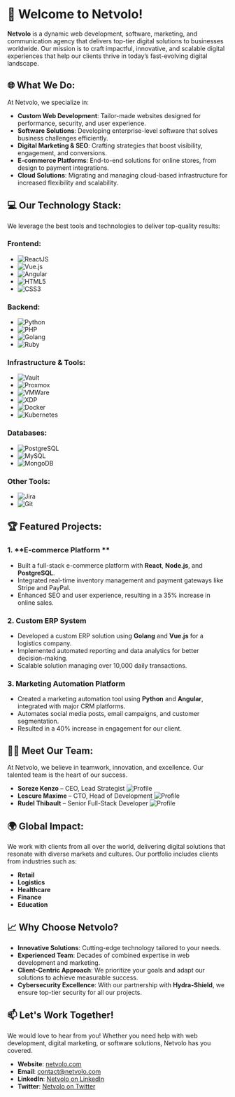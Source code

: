 
# 🚀 Welcome to **Netvolo**!

**Netvolo** is a dynamic web development, software, marketing, and communication agency that delivers top-tier digital solutions to businesses worldwide. Our mission is to craft impactful, innovative, and scalable digital experiences that help our clients thrive in today’s fast-evolving digital landscape.

## 🌐 What We Do:
At Netvolo, we specialize in:
- **Custom Web Development**: Tailor-made websites designed for performance, security, and user experience.
- **Software Solutions**: Developing enterprise-level software that solves business challenges efficiently.
- **Digital Marketing & SEO**: Crafting strategies that boost visibility, engagement, and conversions.
- **E-commerce Platforms**: End-to-end solutions for online stores, from design to payment integrations.
- **Cloud Solutions**: Migrating and managing cloud-based infrastructure for increased flexibility and scalability.

## 💻 Our Technology Stack:
We leverage the best tools and technologies to deliver top-quality results:

### **Frontend**:
- ![ReactJS](https://img.shields.io/badge/ReactJS-61DAFB?style=for-the-badge&logo=react&logoColor=black)
- ![Vue.js](https://img.shields.io/badge/Vue.js-4FC08D?style=for-the-badge&logo=vue.js&logoColor=white)
- ![Angular](https://img.shields.io/badge/Angular-DD0031?style=for-the-badge&logo=angular&logoColor=white)
- ![HTML5](https://img.shields.io/badge/HTML5-E34F26?style=for-the-badge&logo=html5&logoColor=white)
- ![CSS3](https://img.shields.io/badge/CSS3-1572B6?style=for-the-badge&logo=css3&logoColor=white)

### **Backend**:
- ![Python](https://img.shields.io/badge/Python-3776AB?style=for-the-badge&logo=python&logoColor=white)
- ![PHP](https://img.shields.io/badge/PHP-777BB4?style=for-the-badge&logo=php&logoColor=white)
- ![Golang](https://img.shields.io/badge/Go-00ADD8?style=for-the-badge&logo=go&logoColor=white)
- ![Ruby](https://img.shields.io/badge/Ruby-CC342D?style=for-the-badge&logo=ruby&logoColor=white)

### **Infrastructure & Tools**:
- ![Vault](https://img.shields.io/badge/Vault-000000?style=for-the-badge&logo=vault&logoColor=white)
- ![Proxmox](https://img.shields.io/badge/Proxmox-E57000?style=for-the-badge&logo=proxmox&logoColor=white)
- ![VMWare](https://img.shields.io/badge/VMWare-607078?style=for-the-badge&logo=vmware&logoColor=white)
- ![XDP](https://img.shields.io/badge/XDP-000000?style=for-the-badge&logoColor=white)
- ![Docker](https://img.shields.io/badge/Docker-2496ED?style=for-the-badge&logo=docker&logoColor=white)
- ![Kubernetes](https://img.shields.io/badge/Kubernetes-326CE5?style=for-the-badge&logo=kubernetes&logoColor=white)

### **Databases**:
- ![PostgreSQL](https://img.shields.io/badge/PostgreSQL-4169E1?style=for-the-badge&logo=postgresql&logoColor=white)
- ![MySQL](https://img.shields.io/badge/MySQL-4479A1?style=for-the-badge&logo=mysql&logoColor=white)
- ![MongoDB](https://img.shields.io/badge/MongoDB-47A248?style=for-the-badge&logo=mongodb&logoColor=white)

### **Other Tools**:
- ![Jira](https://img.shields.io/badge/Jira-0052CC?style=for-the-badge&logo=jira&logoColor=white)
- ![Git](https://img.shields.io/badge/Git-F05032?style=for-the-badge&logo=git&logoColor=white)

## 🏆 Featured Projects:
### 1. **E-commerce Platform **
  - Built a full-stack e-commerce platform with **React**, **Node.js**, and **PostgreSQL**.
  - Integrated real-time inventory management and payment gateways like Stripe and PayPal.
  - Enhanced SEO and user experience, resulting in a 35% increase in online sales.

### 2. **Custom ERP System**
  - Developed a custom ERP solution using **Golang** and **Vue.js** for a logistics company.
  - Implemented automated reporting and data analytics for better decision-making.
  - Scalable solution managing over 10,000 daily transactions.

### 3. **Marketing Automation Platform**
  - Created a marketing automation tool using **Python** and **Angular**, integrated with major CRM platforms.
  - Automates social media posts, email campaigns, and customer segmentation.
  - Resulted in a 40% increase in engagement for our client.

## 🧑‍💼 Meet Our Team:
At Netvolo, we believe in teamwork, innovation, and excellence. Our talented team is the heart of our success.
  
- **Soreze Kenzo** – CEO, Lead Strategist ![Profile]([https://github.com/yourusername.png](https://avatars.githubusercontent.com/u/135658209?s=400&u=7afad3f954c5c3e39dfb61dad5f277d38f5abc60&v=4))
- **Lescure Maxime** – CTO, Head of Development ![Profile](https://github.com/username2.png)
- **Rudel Thibault** – Senior Full-Stack Developer ![Profile](https://github.com/username3.png)


## 🌍 Global Impact:
We work with clients from all over the world, delivering digital solutions that resonate with diverse markets and cultures. Our portfolio includes clients from industries such as:
- **Retail**
- **Logistics**
- **Healthcare**
- **Finance**
- **Education**

## 📈 Why Choose Netvolo?
- **Innovative Solutions**: Cutting-edge technology tailored to your needs.
- **Experienced Team**: Decades of combined expertise in web development and marketing.
- **Client-Centric Approach**: We prioritize your goals and adapt our solutions to achieve measurable success.
- **Cybersecurity Excellence**: With our partnership with **Hydra-Shield**, we ensure top-tier security for all our projects.

## 📫 Let's Work Together!
We would love to hear from you! Whether you need help with web development, digital marketing, or software solutions, Netvolo has you covered.
- **Website**: [netvolo.com](https://www.netvolo.com)
- **Email**: contact@netvolo.com
- **LinkedIn**: [Netvolo on LinkedIn](https://www.linkedin.com/company/netvolo)
- **Twitter**: [Netvolo on Twitter](https://www.twitter.com/netvolo)

